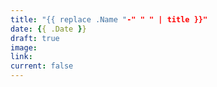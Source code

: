 ```yaml
---
title: "{{ replace .Name "-" " " | title }}"
date: {{ .Date }}
draft: true
image:
link:
current: false
---
```

